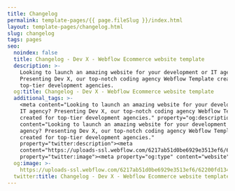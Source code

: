 ```yaml
---
title: Changelog
permalink: template-pages/{{ page.fileSlug }}/index.html
layout: template-pages/changelog.html
slug: changelog
tags: pages
seo:
  noindex: false
  title: Changelog - Dev X - Webflow Ecommerce website template
  description: >-
    Looking to launch an amazing website for your development or IT agency?
    Presenting Dev X, our top-notch coding agency Webflow Template created for
    top-tier development agencies.
  og:title: Changelog - Dev X - Webflow Ecommerce website template
  additional_tags: >-
    <meta content="Looking to launch an amazing website for your development or
    IT agency? Presenting Dev X, our top-notch coding agency Webflow Template
    created for top-tier development agencies." property="og:description"><meta
    content="Looking to launch an amazing website for your development or IT
    agency? Presenting Dev X, our top-notch coding agency Webflow Template
    created for top-tier development agencies."
    property="twitter:description"><meta
    content="https://uploads-ssl.webflow.com/6217ab51d0be6929e3513ef6/62200fd134fbdc6850f7fa00_featured-image-dev-template.png"
    property="twitter:image"><meta property="og:type" content="website">
  og:image: >-
    https://uploads-ssl.webflow.com/6217ab51d0be6929e3513ef6/62200fd134fbdc6850f7fa00_featured-image-dev-template.png
  twitter:title: Changelog - Dev X - Webflow Ecommerce website template
---
```



